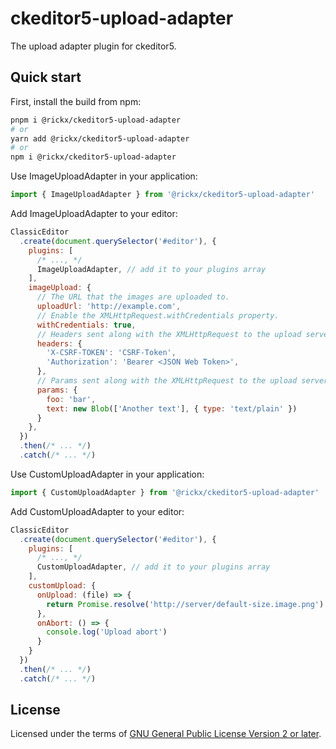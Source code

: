 # ckeditor5-upload-adapter

The upload adapter plugin for ckeditor5.

## Quick start

First, install the build from npm:

```bash
pnpm i @rickx/ckeditor5-upload-adapter
# or
yarn add @rickx/ckeditor5-upload-adapter
# or
npm i @rickx/ckeditor5-upload-adapter
```

Use ImageUploadAdapter in your application:

```js
import { ImageUploadAdapter } from '@rickx/ckeditor5-upload-adapter'
```

Add ImageUploadAdapter to your editor:

```js
ClassicEditor
  .create(document.querySelector('#editor'), {
    plugins: [
      /* ..., */
      ImageUploadAdapter, // add it to your plugins array
    ],
    imageUpload: {
      // The URL that the images are uploaded to.
      uploadUrl: 'http://example.com',
      // Enable the XMLHttpRequest.withCredentials property.
      withCredentials: true,
      // Headers sent along with the XMLHttpRequest to the upload server.
      headers: {
        'X-CSRF-TOKEN': 'CSRF-Token',
        'Authorization': 'Bearer <JSON Web Token>',
      },
      // Params sent along with the XMLHttpRequest to the upload server.
      params: {
        foo: 'bar',
        text: new Blob(['Another text'], { type: 'text/plain' })
      }
    },
  })
  .then(/* ... */)
  .catch(/* ... */)
```

Use CustomUploadAdapter in your application:

```js
import { CustomUploadAdapter } from '@rickx/ckeditor5-upload-adapter'
```

Add CustomUploadAdapter to your editor:

```js
ClassicEditor
  .create(document.querySelector('#editor'), {
    plugins: [
      /* ..., */
      CustomUploadAdapter, // add it to your plugins array
    ],
    customUpload: {
      onUpload: (file) => {
        return Promise.resolve('http://server/default-size.image.png')
      },
      onAbort: () => {
        console.log('Upload abort')
      }
    }
  })
  .then(/* ... */)
  .catch(/* ... */)
```

## License

Licensed under the terms of [GNU General Public License Version 2 or later](http://www.gnu.org/licenses/gpl.html).
